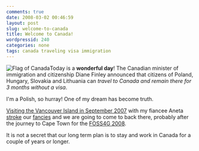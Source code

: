 ```yaml
---
comments: true
date: 2008-03-02 00:46:59
layout: post
slug: welcome-to-canada
title: Welcome to Canada!
wordpressid: 240
categories: none
tags: canada traveling visa immigration
---
```


![Flag of Canada](/images/canada-flag.jpg)Today is a **wonderful day**! The Canadian minister of immigration and citizenship Diane Finley announced that citizens of Poland, Hungary, Slovakia and Lithuania can _travel to Canada and remain there for 3 months without a visa_.




I'm a Polish, so hurray! One of my dream has become truth.




[Visiting the Vancouver Island in September 2007](http://www.foss4g2007.org/) with my fiancee Aneta [stroke](http://www.flickr.com/photos/mloskot/1444352419/in/set-72157602151720627/) our [fancies](http://www.flickr.com/photos/mloskot/1445214378/in/set-72157602151720627/) and we are going to come to back there, probably after the journey to Cape Town for the [FOSS4G 2008](http://conference.osgeo.org/).




It is not a secret that our long term plan is to stay and work in Canada for a couple of years or longer.
